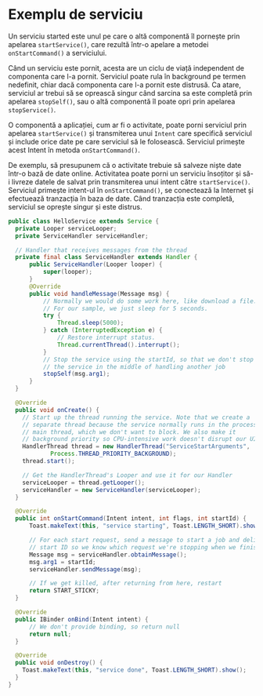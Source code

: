 # Exemplu de serviciu

Un serviciu started este unul pe care o altă componentă îl pornește prin
apelarea `startService()`, care rezultă într-o apelare a metodei
`onStartCommand()` a serviciului.

Când un serviciu este pornit, acesta are un ciclu de viață independent de
componenta care l-a pornit. Serviciul poate rula în background pe termen
nedefinit, chiar dacă componenta care l-a pornit este distrusă. Ca atare,
serviciul ar trebui să se oprească singur când sarcina sa este completă prin
apelarea `stopSelf()`, sau o altă componentă îl poate opri prin apelarea
`stopService()`.

O componentă a aplicației, cum ar fi o activitate, poate porni serviciul prin
apelarea `startService()` și transmiterea unui `Intent` care specifică
serviciul și include orice date pe care serviciul să le folosească. Serviciul
primește acest Intent în metoda `onStartCommand()`.

De exemplu, să presupunem că o activitate trebuie să salveze niște date într-o
bază de date online. Activitatea poate porni un serviciu însoțitor și să-i
livreze datele de salvat prin transmiterea unui intent către `startService()`.
Serviciul primește intent-ul în `onStartCommand()`, se conectează la Internet
și efectuează tranzacția în baza de date. Când tranzacția este completă,
serviciul se oprește singur și este distrus.


```java
public class HelloService extends Service {
  private Looper serviceLooper;
  private ServiceHandler serviceHandler;

  // Handler that receives messages from the thread
  private final class ServiceHandler extends Handler {
      public ServiceHandler(Looper looper) {
          super(looper);
      }
      @Override
      public void handleMessage(Message msg) {
          // Normally we would do some work here, like download a file.
          // For our sample, we just sleep for 5 seconds.
          try {
              Thread.sleep(5000);
          } catch (InterruptedException e) {
              // Restore interrupt status.
              Thread.currentThread().interrupt();
          }
          // Stop the service using the startId, so that we don't stop
          // the service in the middle of handling another job
          stopSelf(msg.arg1);
      }
  }

  @Override
  public void onCreate() {
    // Start up the thread running the service. Note that we create a
    // separate thread because the service normally runs in the process's
    // main thread, which we don't want to block. We also make it
    // background priority so CPU-intensive work doesn't disrupt our UI.
    HandlerThread thread = new HandlerThread("ServiceStartArguments",
            Process.THREAD_PRIORITY_BACKGROUND);
    thread.start();

    // Get the HandlerThread's Looper and use it for our Handler
    serviceLooper = thread.getLooper();
    serviceHandler = new ServiceHandler(serviceLooper);
  }

  @Override
  public int onStartCommand(Intent intent, int flags, int startId) {
      Toast.makeText(this, "service starting", Toast.LENGTH_SHORT).show();

      // For each start request, send a message to start a job and deliver the
      // start ID so we know which request we're stopping when we finish the job
      Message msg = serviceHandler.obtainMessage();
      msg.arg1 = startId;
      serviceHandler.sendMessage(msg);

      // If we get killed, after returning from here, restart
      return START_STICKY;
  }

  @Override
  public IBinder onBind(Intent intent) {
      // We don't provide binding, so return null
      return null;
  }

  @Override
  public void onDestroy() {
    Toast.makeText(this, "service done", Toast.LENGTH_SHORT).show();
  }
}
```
